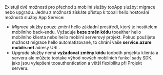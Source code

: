 Existují dvě možnosti pro přechod z mobilní služby tooApp služby: migrace nebo upgradu. Jednu z možností získáte přístup k tooall hello hostování možnosti služby App Service:

* *Migrace* služby pouze změní hello základní prostředí, který je hostitelem mobilního back-endu. Vyžaduje **beze změn kódu** tooeither hello mobilního klienta nebo hello mobilní serverový projekt. Pokud použijete možnost migrace hello automatizované, to chrání vaše **service.azure mobile.net** adresy URL. 
* *Upgrade* služby nemá **vyžadovat změny kódu** tooboth projektu klienta a serveru ale můžete tootake výhod nových mobilních funkcí sady SDK, jako jsou vylepšení tooauthentication a větší flexibilitu při Projekt serveru. 

